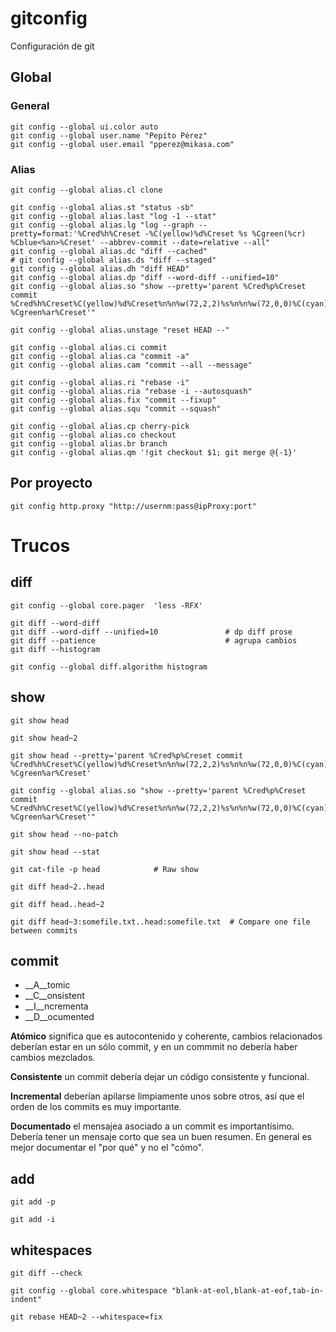 # gitconfig
Configuración de git

## Global

### General

    git config --global ui.color auto
    git config --global user.name "Pepito Pérez"
    git config --global user.email "pperez@mikasa.com"

### Alias

    git config --global alias.cl clone

    git config --global alias.st "status -sb"
    git config --global alias.last "log -1 --stat"
    git config --global alias.lg "log --graph --pretty=format:'%Cred%h%Creset -%C(yellow)%d%Creset %s %Cgreen(%cr) %Cblue<%an>%Creset' --abbrev-commit --date=relative --all"
    git config --global alias.dc "diff --cached"
    # git config --global alias.ds "diff --staged"
    git config --global alias.dh "diff HEAD"
    git config --global alias.dp "diff --word-diff --unified=10"
    git config --global alias.so "show --pretty='parent %Cred%p%Creset commit %Cred%h%Creset%C(yellow)%d%Creset%n%n%w(72,2,2)%s%n%n%w(72,0,0)%C(cyan)%an%Creset %Cgreen%ar%Creset'"

    git config --global alias.unstage "reset HEAD --"

    git config --global alias.ci commit
    git config --global alias.ca "commit -a"
    git config --global alias.cam "commit --all --message"

    git config --global alias.ri "rebase -i"
    git config --global alias.ria "rebase -i --autosquash"
    git config --global alias.fix "commit --fixup"
    git config --global alias.squ "commit --squash"

    git config --global alias.cp cherry-pick
    git config --global alias.co checkout
    git config --global alias.br branch
    git config --global alias.qm '!git checkout $1; git merge @{-1}'

## Por proyecto

    git config http.proxy "http://usernm:pass@ipProxy:port"


# Trucos

## diff

    git config --global core.pager  'less -RFX'

    git diff --word-diff
    git diff --word-diff --unified=10               # dp diff prose
    git diff --patience                             # agrupa cambios
    git diff --histogram

    git config --global diff.algorithm histogram


## show

    git show head

    git show head~2

    git show head --pretty='parent %Cred%p%Creset commit %Cred%h%Creset%C(yellow)%d%Creset%n%n%w(72,2,2)%s%n%n%w(72,0,0)%C(cyan)%an%Creset %Cgreen%ar%Creset'

    git config --global alias.so "show --pretty='parent %Cred%p%Creset commit %Cred%h%Creset%C(yellow)%d%Creset%n%n%w(72,2,2)%s%n%n%w(72,0,0)%C(cyan)%an%Creset %Cgreen%ar%Creset'"

    git show head --no-patch

    git show head --stat

    git cat-file -p head            # Raw show

    git diff head~2..head

    git diff head..head~2

    git diff head~3:somefile.txt..head:somefile.txt  # Compare one file between commits

## commit

* __A__tomic
* __C__onsistent
* __I__ncrementa
* __D__ocumented

__Atómico__ significa que es autocontenido y coherente, cambios
relacionados deberían estar en un sólo commit, y en un commmit no
debería haber cambios mezclados.

__Consistente__ un commit debería dejar un código consistente y funcional.

__Incremental__ deberían apilarse limpiamente unos sobre otros, así
que el orden de los commits es muy importante.

__Documentado__ el mensajea asociado a un commit es
importantísimo. Debería tener un mensaje corto que sea un buen
resumen. En general es mejor documentar el "por qué" y no el "cómo".

## add

    git add -p

    git add -i

## whitespaces

    git diff --check

    git config --global core.whitespace "blank-at-eol,blank-at-eof,tab-in-indent"

    git rebase HEAD~2 --whitespace=fix

